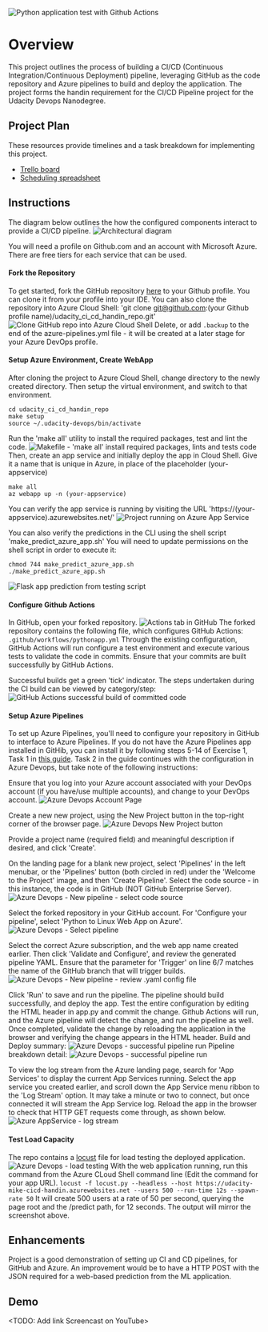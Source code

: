 ![Python application test with Github Actions](https://github.com/mikepitman/udacity_ci_cd_handin_repo/workflows/Python%20application%20test%20with%20Github%20Actions/badge.svg)

# Overview

This project outlines the process of building a CI/CD (Continuous Integration/Continuous Deployment) pipeline, leveraging 
GitHub as the code repository and Azure pipelines to build and deploy the application. The project forms the handin requirement
for the CI/CD Pipeline project for the Udacity Devops Nanodegree.

## Project Plan
These resources provide timelines and a task breakdown for implementing this project.

* [Trello board](https://trello.com/b/PafhzaZe/lpr-mobile-app-dev-board)
* [Scheduling spreadsheet](https://docs.google.com/spreadsheets/d/1HbHKXZVIE0PdvfDRzTfFPq-L95pWg8ykViw20-7eCrw/edit?usp=sharing)

## Instructions

The diagram below outlines the how the configured components interact to provide a CI/CD pipeline.
![Architectural diagram](/screenshots/handin_DevOpsComponentDiagram.png)

You will need a profile on Github.com and an account with Microsoft Azure. There are free tiers for each service that can be used. 

#### Fork the Repository
To get started, fork the GitHub repository [here](https://github.com/mikepitman/udacity_ci_cd_handin_repo) to your Github profile. 
You can clone it from your profile into your IDE. You can also clone the repository into Azure Cloud Shell:
'git clone git@github.com:(your Github profile name)/udacity_ci_cd_handin_repo.git'
![Clone GitHub repo into Azure Cloud Shell](/screenshots/handin_CloneGithubRepoIntoAzure.PNG)
Delete, or add `.backup` to the end of the azure-pipelines.yml file - it will be created at a later stage for your Azure DevOps profile.

#### Setup Azure Environment, Create WebApp
After cloning the project to Azure Cloud Shell, change directory to the newly created directory. Then setup the virtual environment, and switch to that environment.
```
cd udacity_ci_cd_handin_repo
make setup
source ~/.udacity-devops/bin/activate
```

Run the 'make all' utility to install the required packages, test and lint the code. 
![Makefile - 'make all' install required packages, lints and tests code](/screenshots/handin_MakeTestOutput.PNG)
Then, create an app service and initially deploy the app in Cloud Shell.
Give it a name that is unique in Azure, in place of the placeholder (your-appservice)
```
make all
az webapp up -n (your-appservice)
```

You can verify the app service is running by visiting the URL 'https://(your-appservice).azurewebsites.net/'
![Project running on Azure App Service](/screenshots/handin_AppWorkingInBrowser.PNG)

You can also verify the predictions in the CLI using the shell script 'make_predict_azure_app.sh'
You will need to update permissions on the shell script in order to execute it:
```
chmod 744 make_predict_azure_app.sh
./make_predict_azure_app.sh
```
![Flask app prediction from testing script](/screenshots/handin_CliPredictionTest.PNG)  

#### Configure Github Actions
In GitHub, open your forked repository. 
![Actions tab in GitHub](/screenshots/handin_GithubActionsTab.PNG)
The forked repository contains the following file, which configures GitHub Actions: `.github/workflows/pythonapp.yml`
Through the existing configuration, GitHub Actions will run configure a test environment and execute various tests to validate 
the code in commits. Ensure that your commits are built successfully by GitHub Actions. 

Successful builds get a green 'tick' indicator. The steps undertaken during the CI build can be viewed by category/step: 
![GitHub Actions successful build of committed code](/screenshots/handin_GithubActionsBuildDetail.PNG)

#### Setup Azure Pipelines
To set up Azure Pipelines, you'll need to configure your repository in GitHub to interface to Azure Pipelines. If you do not 
have the Azure Pipelines app installed in GitHib, you can install it by following steps 5-14 of Exercise 1, Task 1 in [this guide](https://www.azuredevopslabs.com/labs/azuredevops/github-integration/).
Task 2 in the guide continues with the configuration in Azure Devops, but take note of the following instructions:

Ensure that you log into your Azure account associated with your DevOps account (if you have/use multiple accounts), and change to your DevOps account.
![Azure Devops Account Page](/screenshots/handin_DevopsPage.PNG)

Create a new new project, using the New Project button in the top-right corner of the browser page.
![Azure Devops New Project button](/screenshots/handin_DevopsNewProject.PNG)

Provide a project name (required field) and meaningful description if desired, and click 'Create'.

On the landing page for a blank new project, select 'Pipelines' in the left menubar, or the 'Pipelines' button (both circled in red) under the 
'Welcome to the Project' image, and then 'Create Pipeline'. 
Select the code source - in this instance, the code is in GitHub (NOT GitHub Enterprise Server).
![Azure Devops - New pipeline - select code source](/screenshots/handin_CreatePipelineSelectRepo.PNG)

Select the forked repository in your GitHub account. For 'Configure your pipeline', select 'Python to Linux Web App on Azure'. 
![Azure Devops - Select pipeline](/screenshots/handin_SelectPipelineOption.PNG)

Select the correct Azure subscription, and the web app name created earlier. Then click 'Validate and Configure', and review the generated pipeline YAML. Ensure that
the parameter for 'Trigger' on line 6/7 matches the name of the GitHub branch that will trigger builds. 
![Azure Devops - New pipeline - review .yaml config file](/screenshots/handin_PipelineReview.PNG)
 
Click 'Run' to save and run the pipeline.
The pipeline should build successfully, and deploy the app. Test the entire configuration by editing the HTML header in app.py and commit the change.
Github Actions will run, and the Azure pipeline will detect the change, and run the pipeline as well. Once completed, validate the change by reloading
the application in the browser and verifying the change appears in the HTML header.
Build and Deploy summary:
![Azure Devops - successful pipeline run](/screenshots/handin_AzurePipelineBuild.PNG)
Pipeline breakdown detail:
![Azure Devops - successful pipeline run](/screenshots/handin_AzurePipelineBuild2.PNG)

To view the log stream from the Azure landing page, search for 'App Services' to display the current App Services running. Select the app service you created earlier,
and scroll down the App Service menu ribbon to the 'Log Stream' option. It may take a minute or two to connect, but once connected it will stream the App Service log.
Reload the app in the browser to check that HTTP GET requests come through, as shown below.
![Azure AppService - log stream](/screenshots/handin_LogStream.PNG)

#### Test Load Capacity
The repo contains a [locust](https://locust.io/) file for load testing the deployed application.
![Azure Devops - load testing](/screenshots/handin_LocustLoadTest.PNG)
With the web application running, run this command from the Azure CLoud Shell command line (Edit the command for your app URL).
`locust -f locust.py --headless --host https://udacity-mike-cicd-handin.azurewebsites.net --users 500 --run-time 12s --spawn-rate 50`
It will create 500 users at a rate of 50 per second, querying the page root and the /predict path, for 12 seconds. The output will mirror the screenshot above.

## Enhancements

Project is a good demonstration of setting up CI and CD pipelines, for GitHub and Azure. An improvement would be to have a HTTP POST with the JSON required for a 
web-based prediction from the ML application.

## Demo 

<TODO: Add link Screencast on YouTube>


